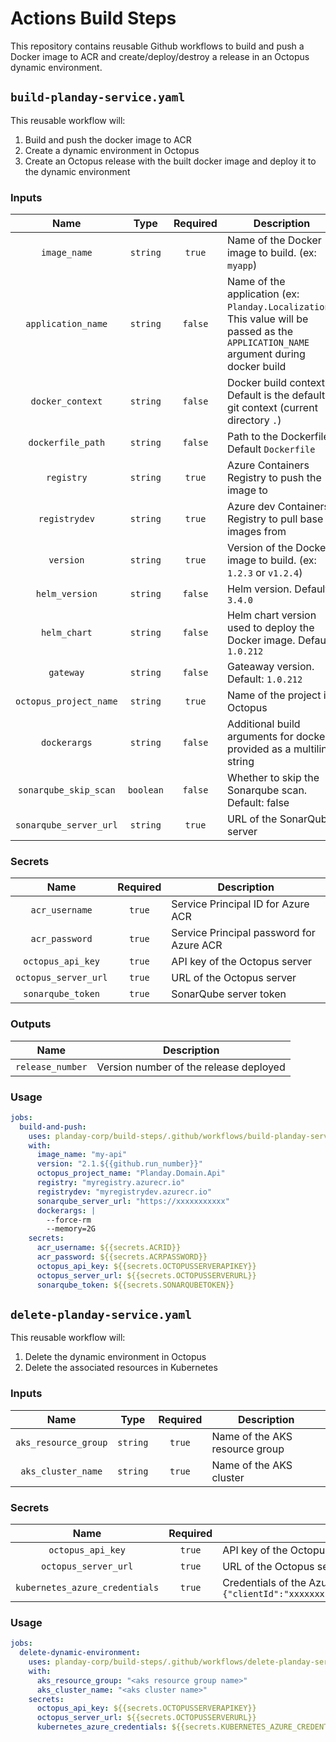 # Actions Build Steps

This repository contains reusable Github workflows to build and push a Docker image to ACR and create/deploy/destroy a release in an Octopus dynamic environment.

## `build-planday-service.yaml`

This reusable workflow will:

1. Build and push the docker image to ACR
2. Create a dynamic environment in Octopus
3. Create an Octopus release with the built docker image and deploy it to the dynamic environment

### Inputs

| Name | Type | Required | Description |
| :---: | :---: | :---: |  --- |
| `image_name` | `string` | `true` | Name of the Docker image to build. (ex: `myapp`) |
| `application_name` | `string` | `false` | Name of the application (ex: `Planday.Localization`). This value will be passed as the `APPLICATION_NAME` argument during docker build |
| `docker_context` | `string` | `false` | Docker build context. Default is the default git context (current directory `.`) |
| `dockerfile_path` | `string` | `false` | Path to the Dockerfile. Default `Dockerfile` |
| `registry` | `string` | `true` | Azure Containers Registry to push the image to |
| `registrydev` | `string` | `true` | Azure dev Containers Registry to pull base images from |
| `version` | `string` | `true` | Version of the Docker image to build. (ex: `1.2.3` or `v1.2.4`) |
| `helm_version` | `string` | `false` | Helm version. Default: `3.4.0` |
| `helm_chart` | `string` | `false` | Helm chart version used to deploy the Docker image. Default: `1.0.212` |
| `gateway` | `string` | `false` | Gateaway version. Default: `1.0.212` |
| `octopus_project_name` | `string` | `true` | Name of the project in Octopus |
| `dockerargs` | `string` | `false` | Additional build arguments for docker, provided as a multiline string |
| `sonarqube_skip_scan` | `boolean` | `false` | Whether to skip the Sonarqube scan. Default: false |
| `sonarqube_server_url` | `string` | `true` | URL of the SonarQube server |

### Secrets

| Name | Required | Description |
| :---: | :---: |  --- |
| `acr_username` | `true` | Service Principal ID for Azure ACR |
| `acr_password` | `true` | Service Principal password for Azure ACR |
| `octopus_api_key` | `true` | API key of the Octopus server |
| `octopus_server_url` | `true` | URL of the Octopus server |
| `sonarqube_token` | `true` | SonarQube server token |

### Outputs

| Name | Description |
| :---: | --- |
| `release_number` | Version number of the release deployed |


### Usage

```yaml
jobs:
  build-and-push:
    uses: planday-corp/build-steps/.github/workflows/build-planday-service.yaml@v2
    with: 
      image_name: "my-api"
      version: "2.1.${{github.run_number}}"
      octopus_project_name: "Planday.Domain.Api"
      registry: "myregistry.azurecr.io"
      registrydev: "myregistrydev.azurecr.io"
      sonarqube_server_url: "https://xxxxxxxxxxx"
      dockerargs: |
        --force-rm
        --memory=2G
    secrets:
      acr_username: ${{secrets.ACRID}}
      acr_password: ${{secrets.ACRPASSWORD}}
      octopus_api_key: ${{secrets.OCTOPUSSERVERAPIKEY}}
      octopus_server_url: ${{secrets.OCTOPUSSERVERURL}}
      sonarqube_token: ${{secrets.SONARQUBETOKEN}}
```

## `delete-planday-service.yaml`

This reusable workflow will:

1. Delete the dynamic environment in Octopus
2. Delete the associated resources in Kubernetes

### Inputs

| Name | Type | Required | Description |
| :---: | :---: | :---: |  --- |
| `aks_resource_group` | `string` | `true` | Name of the AKS resource group |
| `aks_cluster_name` | `string` | `true` | Name of the AKS cluster |

### Secrets

| Name | Required | Description |
| :---: | :---: |  --- |
| `octopus_api_key` | `true` | API key of the Octopus server |
| `octopus_server_url` | `true` | URL of the Octopus server |
| `kubernetes_azure_credentials` | `true` | Credentials of the Azure SP in json format: `{"clientId":"xxxxxxx","clientSecret":"XXXXXXXX","subscriptionId":"xxxxxx","tenantId":"xxxxx"}` |

### Usage

```yaml
jobs:
  delete-dynamic-environment:
    uses: planday-corp/build-steps/.github/workflows/delete-planday-service.yaml@v2
    with:
      aks_resource_group: "<aks resource group name>"
      aks_cluster_name: "<aks cluster name>"
    secrets:
      octopus_api_key: ${{secrets.OCTOPUSSERVERAPIKEY}}
      octopus_server_url: ${{secrets.OCTOPUSSERVERURL}}
      kubernetes_azure_credentials: ${{secrets.KUBERNETES_AZURE_CREDENTIALS}}
```

